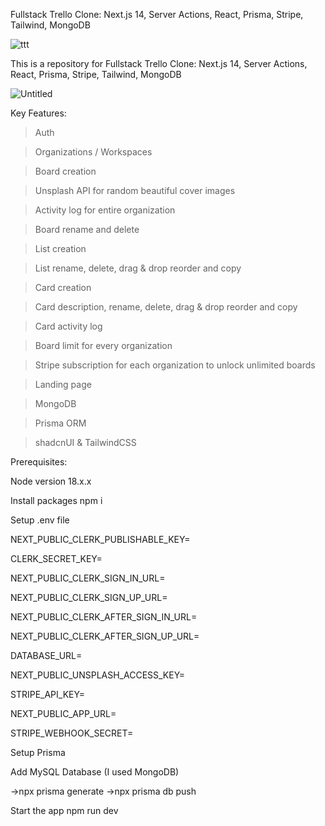 




Fullstack Trello Clone: Next.js 14, Server Actions, React, Prisma, Stripe, Tailwind, MongoDB





![ttt](https://github.com/samik1234/trello-dev-clone/assets/82882143/eeced529-2a40-4683-973b-13cd32f7be49)







This is a repository for Fullstack Trello Clone: Next.js 14, Server Actions, React, Prisma, Stripe, Tailwind, MongoDB

![Untitled](https://github.com/samik1234/trello-dev-clone/assets/82882143/ea64131e-0693-498a-8713-722d1fb67b74)










Key Features:

> Auth

> Organizations / Workspaces

> Board creation

> Unsplash API for random beautiful cover images

> Activity log for entire organization

> Board rename and delete

> List creation

> List rename, delete, drag & drop reorder and copy

> Card creation

> Card description, rename, delete, drag & drop reorder and copy

> Card activity log

> Board limit for every organization

> Stripe subscription for each organization to unlock unlimited boards

> Landing page

> MongoDB

> Prisma ORM

>shadcnUI & TailwindCSS












Prerequisites: 

Node version 18.x.x


Install packages
npm i



Setup .env file

NEXT_PUBLIC_CLERK_PUBLISHABLE_KEY=


CLERK_SECRET_KEY=

NEXT_PUBLIC_CLERK_SIGN_IN_URL=

NEXT_PUBLIC_CLERK_SIGN_UP_URL=

NEXT_PUBLIC_CLERK_AFTER_SIGN_IN_URL=

NEXT_PUBLIC_CLERK_AFTER_SIGN_UP_URL=

DATABASE_URL=

NEXT_PUBLIC_UNSPLASH_ACCESS_KEY=

STRIPE_API_KEY=

NEXT_PUBLIC_APP_URL=

STRIPE_WEBHOOK_SECRET=







Setup Prisma

Add MySQL Database (I used MongoDB)

->npx prisma generate
->npx prisma db push



Start the app
npm run dev

